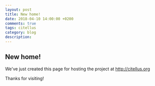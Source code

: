 ```yaml
---
layout: post
title: New home!
date: 2018-04-10 14:00:00 +0200
comments: true
tags: citellus
category: blog
description:
---
```


## New home!

We've just created this page for hosting the project at <http://citellus.org>

Thanks for visiting!
